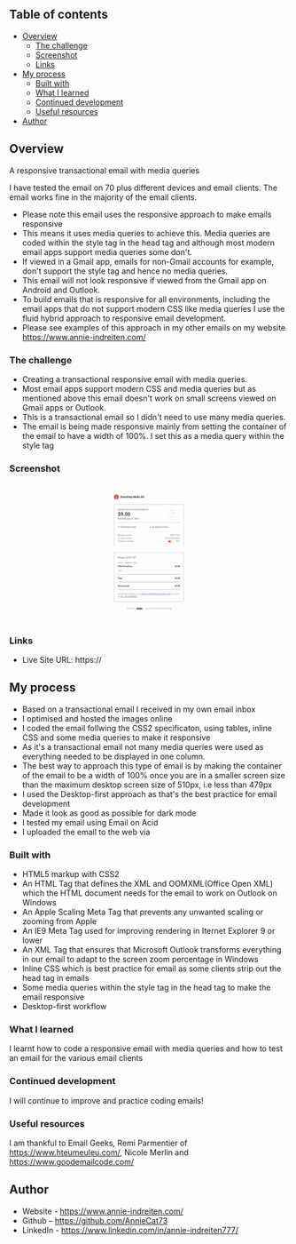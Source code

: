 ## Table of contents

- [Overview](#overview)
  - [The challenge](#the-challenge)
  - [Screenshot](#screenshot)
  - [Links](#links)
- [My process](#my-process)
  - [Built with](#built-with)
  - [What I learned](#what-i-learned)
  - [Continued development](#continued-development)
  - [Useful resources](#useful-resources)
- [Author](#author)

## Overview

A responsive transactional email with media queries

I have tested the email on 70 plus different devices and email clients. The email works fine in the majority of the email clients.

- Please note this email uses the responsive approach to make emails responsive
- This means it uses media queries to achieve this. Media queries are coded within the style tag in the head tag and although most modern email apps support media queries some don't.
- If viewed in a Gmail app, emails for non-Gmail accounts for example, don't support the style tag and hence no media queries.
- This email will not look responsive if viewed from the Gmail app on Android and Outlook.
- To build emails that is responsive for all environments, including
  the email apps that do not support modern CSS like media queries I use the fluid hybrid approach to responsive email development.
- Please see examples of this approach in my other emails on my website https://www.annie-indreiten.com/

### The challenge

- Creating a transactional responsive email with media queries.
- Most email apps support modern CSS and media queries but as mentioned above this email doesn't work on small screens
  viewed on Gmail apps or Outlook.
- This is a transactional email so I didn't need to use many media queries.
- The email is being made responsive mainly from setting the container of the email to have a width of 100%. I set this as a media query within the style tag

### Screenshot

![](./images/READMEimg.png)

### Links

- Live Site URL: https://

## My process

- Based on a transactional email I received in my own email inbox
- I optimised and hosted the images online
- I coded the email follwing the CSS2 specificaton, using tables, inline CSS and some media queries to make it responsive
- As it's a transactional email not many media queries were used
  as everything needed to be displayed in one column.
- The best way to approach this type of email is by making the container of the email to be a width of 100% once you are in a smaller screen size than the maximum desktop screen size of 510px, i.e less than 479px
- I used the Desktop-first approach as that's the best practice for email development
- Made it look as good as possible for dark mode
- I tested my email using Email on Acid
- I uploaded the email to the web via

### Built with

- HTML5 markup with CSS2
- An HTML Tag that defines the XML and OOMXML(Office Open XML) which the HTML document needs for the email to work on Outlook on Windows
- An Apple Scaling Meta Tag that prevents any unwanted scaling or zooming from Apple
- An IE9 Meta Tag used for improving rendering in Iternet Explorer 9 or lower
- An XML Tag that ensures that Microsoft Outlook transforms everything in our email to adapt to the screen zoom percentage in Windows
- Inline CSS which is best practice for email as some clients strip out the head tag in emails
- Some media queries within the style tag in the head tag to make the email responsive
- Desktop-first workflow

### What I learned

I learnt how to code a responsive email with media queries and how to test an email for the various email clients

### Continued development

I will continue to improve and practice coding emails!

### Useful resources

I am thankful to Email Geeks, Remi Parmentier of https://www.hteumeuleu.com/, Nicole Merlin and https://www.goodemailcode.com/

## Author

- Website - https://www.annie-indreiten.com/
- Github – https://github.com/AnnieCat73
- LinkedIn - https://www.linkedin.com/in/annie-indreiten777/
